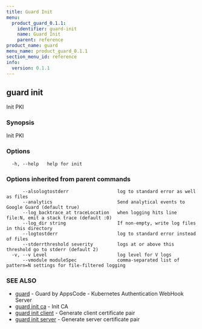 ```yaml
---
title: Guard Init
menu:
  product_guard_0.1.1:
    identifier: guard-init
    name: Guard Init
    parent: reference
product_name: guard
menu_name: product_guard_0.1.1
section_menu_id: reference
info:
  version: 0.1.1
---
```


## guard init

Init PKI

### Synopsis

Init PKI

### Options

```
  -h, --help   help for init
```

### Options inherited from parent commands

```
      --alsologtostderr                  log to standard error as well as files
      --analytics                        Send analytical events to Google Guard (default true)
      --log_backtrace_at traceLocation   when logging hits line file:N, emit a stack trace (default :0)
      --log_dir string                   If non-empty, write log files in this directory
      --logtostderr                      log to standard error instead of files
      --stderrthreshold severity         logs at or above this threshold go to stderr (default 2)
  -v, --v Level                          log level for V logs
      --vmodule moduleSpec               comma-separated list of pattern=N settings for file-filtered logging
```

### SEE ALSO

* [guard](/products/guard/0.1.1/reference/guard)	 - Guard by AppsCode - Kubernetes Authentication WebHook Server
* [guard init ca](/products/guard/0.1.1/reference/guard_init_ca)	 - Init CA
* [guard init client](/products/guard/0.1.1/reference/guard_init_client)	 - Generate client certificate pair
* [guard init server](/products/guard/0.1.1/reference/guard_init_server)	 - Generate server certificate pair

